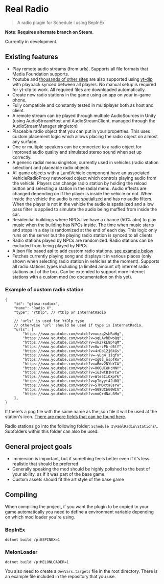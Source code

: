 # Real Radio

> A radio plugin for Schedule I using BepInEx

**Note: Requires alternate branch on Steam.**

Currently in development.

## Existing features

-   Play remote audio streams (from urls). Supports all file formats that Media Foundation supports.
-   Youtube and [thousands of other sites](https://github.com/yt-dlp/yt-dlp/blob/master/supportedsites.md) are also supported using [yt-dlp](https://github.com/yt-dlp/yt-dlp/) with playback synced between all players. No manual setup is required for yt-dlp to work. All required files are downloaded automatically.
-   Create new radio stations in the game using an app on your in-game phone.
-   Fully compatible and constantly tested in multiplayer both as host and client.
-   A remote stream can be played through multiple AudioSources in Unity (using AudioStreamHost and AudioStreamClient, managed through the AudioStreamManager singleton)
-   Placeable radio object that you can put in your properties. This uses custom placement logic which allows placing the radio object on almost any surface.
-   One or multiple speakers can be connected to a radio object for improved audio quality and simulated stereo sound when set up correctly.
-   A generic radial menu singleton, currently used in vehicles (radio station selection) and placeable radio objects
-   All game objects with a LandVehicle component have an associated VehicleRadioProxy networked object which controls playing audio from the vehicle. Players can change radio station by holding the reload button and selecting a station in the radial menu. Audio effects are changed depending on if the player is inside the vehicle or not. When inside the vehicle the audio is not spatialized and has no audio filters. When the player is not in the vehicle the audio is spatialized and a low pass filter is applied to simulate the audio being muffled from inside the car.
-   Residential buildings where NPCs live have a chance (50% atm) to play music when the building has NPCs inside. The time when music starts and stops in a day is randomized at the end of each day. This logic only runs on the server but the playing radio station is synced to all clients
-   Radio stations played by NPCs are randomized. Radio stations can be excluded from being played by NPCs
-   A json file based api to add custom radio stations. [see example below](#example-of-custom-radio-station)
-   Fetches currently playing song and displays it in various places (only shown when selecting radio station in vehicles at the moment). Supports all radio stations types including (a limited amount of) internet radio stations out of the box. Can be extended to support more internet stations with a custom mod (no documentation on this yet).

### Example of custom radio station

```json5
{
    "id": "gtasa-radiox",
    "name": "Radio X",
    "type": "YtDlp", // YtDlp or InternetRadio

    // 'urls' is used for YtDlp type
    // otherwise 'url' should be used if type is InternetRadio.
    "urls": [
        "https://www.youtube.com/watch?v=xczq2sbRoHg",
        "https://www.youtube.com/watch?v=sqLAvhBwoQg",
        "https://www.youtube.com/watch?v=xkZFkL8D4qM",
        "https://www.youtube.com/watch?v=0wrzPb-d6tY",
        "https://www.youtube.com/watch?v=4rDb12j6kGs",
        "https://www.youtube.com/watch?v=-yLg4_1iqfo",
        "https://www.youtube.com/watch?v=Ig0z_nspfRo",
        "https://www.youtube.com/watch?v=wBmv2NYbYCA",
        "https://www.youtube.com/watch?v=0OGUCeHcNNY",
        "https://www.youtube.com/watch?v=iuJwtB1HrCw",
        "https://www.youtube.com/watch?v=Wte5IiOXpYk",
        "https://www.youtube.com/watch?v=pTdyyt42U0Q",
        "https://www.youtube.com/watch?v=S7MDxta8srw",
        "https://www.youtube.com/watch?v=SG8UCbG0WIA",
        "https://www.youtube.com/watch?v=noQrdNaL6Mo",
    ],
}
```

If there's a png file with the same name as the json file it will be used at the station's icon. [There are more fields that can be found here](https://github.com/Skippeh/Schedule1RealRadioMod/blob/main/RealRadio/Components/API/Data/RadioStation.cs).

Radio stations go into the following folder: `Schedule I\RealRadio\Stations\`. Subfolders within this folder can also be used.

## General project goals

-   Immersion is important, but if something feels better even if it's less realistic that should be preferred
-   Generally speaking the mod should be highly polished to the best of your ability, as if it was part of the base game.
-   Custom assets should fit the art style of the base game

## Compiling

When compiling the project, if you want the plugin to be copied to your game automatically you need to define a environment variable depending on which mod loader you're using.

### BepInEx

```
dotnet build /p:BEPINEX=1
```

### MelonLoader

```
dotnet build /p:MELONLOADER=1
```

You also need to create a `DevVars.targets` file in the root directory. There is an example file included in the repository that you use.
